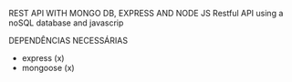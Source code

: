REST API WITH MONGO DB, EXPRESS AND NODE JS
Restful API using a noSQL database and javascrip

DEPENDÊNCIAS NECESSÁRIAS
- express       (x)
- mongoose      (x)